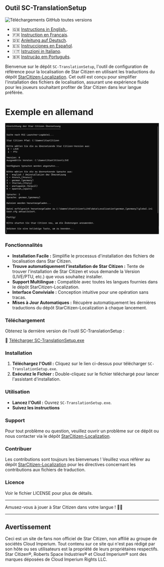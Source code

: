 ## Outil SC-TranslationSetup
![Téléchargements GitHub toutes versions](https://img.shields.io/github/downloads/ROBdk97/SC-TranslationSetup/total)

- 🇬🇧 [Instructions in English.](README.md).
- 🇫🇷 [Instruction en Français](README_fr.md).
- 🇩🇪 [Anleitung auf Deutsch](README_de.md).
- 🇪🇸 [Instrucciones en Español](README_es.md).
- 🇮🇹 [Istruzioni in Italiano](README_it.md).
- 🇧🇷 [Instrução em Português](README_ptbr.md).

Bienvenue sur le dépôt `SC-TranslationSetup`, l'outil de configuration de référence pour la localisation de Star Citizen en utilisant les traductions du dépôt [StarCitizen-Localization](https://github.com/Dymerz/StarCitizen-Localization). Cet outil est conçu pour simplifier l'installation des fichiers de localisation, assurant une expérience fluide pour les joueurs souhaitant profiter de Star Citizen dans leur langue préférée.

# Exemple en allemand
![Exemple en allemand](SC-TranslationSetup.png)

### Fonctionnalités

- **Installation Facile :** Simplifie le processus d'installation des fichiers de localisation dans Star Citizen.
- **Trouve automatiquement l'installation de Star Citizen :** Tente de trouver l'installation de Star Citizen et vous demande la Version (LIVE/PTU, etc.) que vous souhaitez installer.
- **Support Multilingue :** Compatible avec toutes les langues fournies dans le dépôt StarCitizen-Localization.
- **Interface Conviviale :** Conception intuitive pour une opération sans tracas.
- **Mises à Jour Automatiques :** Récupère automatiquement les dernières traductions du dépôt StarCitizen-Localization à chaque lancement.

### Téléchargement

Obtenez la dernière version de l'outil SC-TranslationSetup :

🔗 [Télécharger SC-TranslationSetup.exe](https://github.com/ROBdk97/SC-TranslationSetup/releases/latest/download/SC-TranslationSetup.exe)

### Installation

1. **Téléchargez l'Outil :** Cliquez sur le lien ci-dessus pour télécharger `SC-TranslationSetup.exe`.
2. **Exécutez le Fichier :** Double-cliquez sur le fichier téléchargé pour lancer l'assistant d'installation.

### Utilisation

- **Lancez l'Outil :** Ouvrez `SC-TranslationSetup.exe`.
- **Suivez les instructions**

### Support

Pour tout problème ou question, veuillez ouvrir un problème sur ce dépôt ou nous contacter via le dépôt [StarCitizen-Localization](https://github.com/Dymerz/StarCitizen-Localization).

### Contribuer

Les contributions sont toujours les bienvenues ! Veuillez vous référer au dépôt [StarCitizen-Localization](https://github.com/Dymerz/StarCitizen-Localization) pour les directives concernant les contributions aux fichiers de traduction.

### Licence

Voir le fichier LICENSE pour plus de détails.

---

Amusez-vous à jouer à Star Citizen dans votre langue ! 🚀🌌

---
## Avertissement
Ceci est un site de fans non officiel de Star Citizen, non affilié au groupe de sociétés Cloud Imperium. Tout contenu sur ce site qui n'est pas rédigé par son hôte ou ses utilisateurs est la propriété de leurs propriétaires respectifs. Star Citizen®, Roberts Space Industries® et Cloud Imperium® sont des marques déposées de Cloud Imperium Rights LLC.
